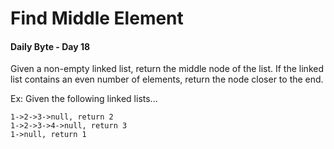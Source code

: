 # Find Middle Element
#### Daily Byte - Day 18

Given a non-empty linked list, return the middle node of the list. If the linked list contains an even number of elements, return the node closer to the end.

Ex: Given the following linked lists... 
```
1->2->3->null, return 2
1->2->3->4->null, return 3
1->null, return 1
```